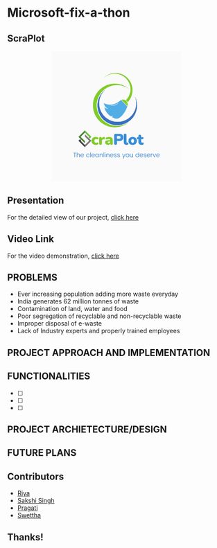 # Microsoft-fix-a-thon

## ScraPlot
<p align="center"><img src="https://github.com/1539sakshi/Microsoft-fix-a-thon/blob/main/Images/Logo/ScraPlot.png" width="300"/></p>


## Presentation 
For the detailed view of our project, [click here](https://docs.google.com/presentation/d/1ScQIiLdh678mbyNnBK3zcxzHWj465ZGI/edit#slide=id.p6)


## Video Link
For the video demonstration, [click here]()


## PROBLEMS
- Ever increasing population adding more waste everyday
- India generates 62 million tonnes of waste
- Contamination of  land, water and food
- Poor segregation of recyclable and non-recyclable waste  
- Improper disposal of e-waste
- Lack of Industry experts
and properly trained employees


## PROJECT APPROACH AND IMPLEMENTATION

## FUNCTIONALITIES
- [ ]  
- [ ]  
- [ ]  


## PROJECT ARCHIETECTURE/DESIGN

## FUTURE PLANS

## Contributors
* [Riya]()
* [Sakshi Singh]()
* [Pragati](https://www.linkedin.com/in/pragati-bhat-47446419a/)
* [Swettha](https://www.linkedin.com/in/swethaa-kumar-017a001b3/)


## Thanks!
